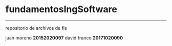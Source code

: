 # fundamentosIngSoftware
<hr>
repositorio de archivos de fis

juan moreno  <strong>20152020097</strong>
david franco <strong>20171020090</strong>
